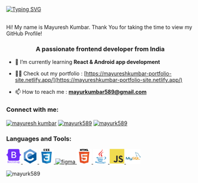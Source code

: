 [![Typing SVG](https://readme-typing-svg.herokuapp.com?font=Akaya+Telivigala&size=40&duration=4000&pause=1000&color=23162D&random=false&width=700&lines=Hello+Everyone+%F0%9F%91%8B%2C+I'm+Mayuresh+Kumbar)](https://git.io/typing-svg)

<div align="center"> <img src=""> </div>

<div size='20px'> Hi! My name is Mayuresh Kumbar. Thank You for taking the time to view my GitHub Profile! 
</div>

<h3 align="center">A passionate frontend developer from India</h3>



- 🌱 I’m currently learning **React & Android app development**

- 👨‍💻 Check out my portfolio : [https://mayureshkumbar-portfolio-site.netlify.app/](https://mayureshkumbar-portfolio-site.netlify.app/)

- 📫 How to reach me : **mayurkumbar589@gmail.com**

<h3 align="left">Connect with me:</h3>
<p align="left">
<a href="https://linkedin.com/in/mayuresh kumbar" target="blank"><img align="center" src="https://raw.githubusercontent.com/rahuldkjain/github-profile-readme-generator/master/src/images/icons/Social/linked-in-alt.svg" alt="mayuresh kumbar" height="30" width="40" /></a>
<a href="https://instagram.com/mayurk589" target="blank"><img align="center" src="https://raw.githubusercontent.com/rahuldkjain/github-profile-readme-generator/master/src/images/icons/Social/instagram.svg" alt="mayurk589" height="30" width="40" /></a>
<a href="https://www.codechef.com/users/mayurk589" target="blank"><img align="center" src="https://cdn.jsdelivr.net/npm/simple-icons@3.1.0/icons/codechef.svg" alt="mayurk589" height="30" width="40" /></a>
</p>

<h3 align="left">Languages and Tools:</h3>
<p align="left"> <a href="https://getbootstrap.com" target="_blank" rel="noreferrer"> <img src="https://raw.githubusercontent.com/devicons/devicon/master/icons/bootstrap/bootstrap-plain-wordmark.svg" alt="bootstrap" width="40" height="40"/> </a> <a href="https://www.cprogramming.com/" target="_blank" rel="noreferrer"> <img src="https://raw.githubusercontent.com/devicons/devicon/master/icons/c/c-original.svg" alt="c" width="40" height="40"/> </a> <a href="https://www.w3schools.com/css/" target="_blank" rel="noreferrer"> <img src="https://raw.githubusercontent.com/devicons/devicon/master/icons/css3/css3-original-wordmark.svg" alt="css3" width="40" height="40"/> </a> <a href="https://www.figma.com/" target="_blank" rel="noreferrer"> <img src="https://www.vectorlogo.zone/logos/figma/figma-icon.svg" alt="figma" width="40" height="40"/> </a> <a href="https://www.w3.org/html/" target="_blank" rel="noreferrer"> <img src="https://raw.githubusercontent.com/devicons/devicon/master/icons/html5/html5-original-wordmark.svg" alt="html5" width="40" height="40"/> </a> <a href="https://www.java.com" target="_blank" rel="noreferrer"> <img src="https://raw.githubusercontent.com/devicons/devicon/master/icons/java/java-original.svg" alt="java" width="40" height="40"/> </a> <a href="https://developer.mozilla.org/en-US/docs/Web/JavaScript" target="_blank" rel="noreferrer"> <img src="https://raw.githubusercontent.com/devicons/devicon/master/icons/javascript/javascript-original.svg" alt="javascript" width="40" height="40"/> </a> <a href="https://www.mysql.com/" target="_blank" rel="noreferrer"> <img src="https://raw.githubusercontent.com/devicons/devicon/master/icons/mysql/mysql-original-wordmark.svg" alt="mysql" width="40" height="40"/> </a> </p>

<p><img align="center" src="https://github-readme-stats.vercel.app/api/top-langs?username=mayurk589&show_icons=true&locale=en&layout=compact" alt="mayurk589" /></p>
